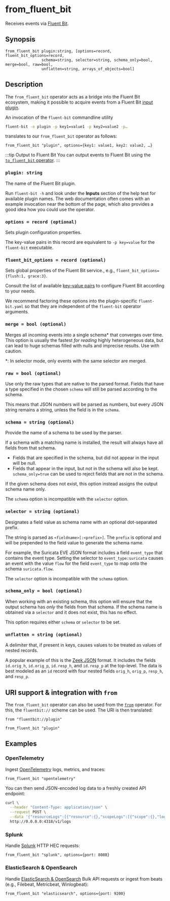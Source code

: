 # from_fluent_bit

Receives events via [Fluent Bit](https://docs.fluentbit.io/).

## Synopsis

```tql
from_fluent_bit plugin:string, [options=record, fluent_bit_options=record,
                schema=string, selector=string, schema_only=bool, merge=bool, raw=bool,
                unflatten=string, arrays_of_objects=bool]
```

## Description

The `from_fluent_bit` operator acts as a bridge into the Fluent Bit ecosystem,
making it possible to acquire events from a Fluent Bit [input plugin][inputs].

[inputs]: https://docs.fluentbit.io/manual/pipeline/inputs

An invocation of the `fluent-bit` commandline utility

```bash
fluent-bit -o plugin -p key1=value1 -p key2=value2 -p…
```

translates to our `from_fluent_bit` operator as follows:

```tql
from_fluent_bit "plugin", options={key1: value1, key2: value2, …}
```

:::tip Output to Fluent Bit
You can output events to Fluent Bit using the [`to_fluent_bit` operator](to_fluent_bit.md).
:::

### `plugin: string`

The name of the Fluent Bit plugin.

Run `fluent-bit -h` and look under the **Inputs** section of the
help text for available plugin names. The web documentation often comes with an
example invocation near the bottom of the page, which also provides a good idea
how you could use the operator.

### `options = record (optional)`

Sets plugin configuration properties.

The key-value pairs in this record are equivalent to `-p key=value` for the
`fluent-bit` executable.

### `fluent_bit_options = record (optional)`

Sets global properties of the Fluent Bit service., e.g., `fluent_bit_options={flush:1, grace:3}`.

Consult the list of available [key-value pairs][service-properties] to configure
Fluent Bit according to your needs.

[service-properties]: https://docs.fluentbit.io/manual/administration/configuring-fluent-bit/classic-mode/configuration-file#config_section

We recommend factoring these options into the plugin-specific `fluent-bit.yaml`
so that they are independent of the `fluent-bit` operator arguments.

### `merge = bool (optional)`

Merges all incoming events into a single schema\* that converges over time. This
option is usually the fastest *for reading* highly heterogeneous data, but can
lead
to huge schemas filled with nulls and imprecise results. Use with caution.

\*: In selector mode, only events with the same selector are merged.

### `raw = bool (optional)`

Use only the raw types that are native to the parsed format. Fields that have a type
specified in the chosen `schema` will still be parsed according to the schema.

This means that JSON numbers will be parsed as numbers,
but every JSON string remains a string, unless the field is in the `schema`.

### `schema = string (optional)`

Provide the name of a schema to be used by the parser.

If a schema with a matching name is installed, the result will always have
all fields from that schema.
* Fields that are specified in the schema, but did not appear in the input will be null.
* Fields that appear in the input, but not in the schema will also be kept. `schema_only=true`
can be used to reject fields that are not in the schema.

If the given schema does not exist, this option instead assigns the output schema name only.

The `schema` option is incompatible with the `selector` option.

### `selector = string (optional)`

Designates a field value as schema name with an optional dot-separated prefix.

The string is parsed as `<fieldname>[:<prefix>]`. The `prefix` is optional and
will be prepended to the field value to generate the schema name.

For example, the Suricata EVE JSON format includes a field
`event_type` that contains the event type. Setting the selector to
`event_type:suricata` causes an event with the value `flow` for the field
`event_type` to map onto the schema `suricata.flow`.

The `selector` option is incompatible with the `schema` option.

### `schema_only = bool (optional)`

When working with an existing schema, this option will ensure that the output
schema has *only* the fields from that schema. If the schema name is obtained via a `selector`
and it does not exist, this has no effect.

This option requires either `schema` or `selector` to be set.

### `unflatten = string (optional)`

A delimiter that, if present in keys, causes values to be treated as values of
nested records.

A popular example of this is the [Zeek JSON](read_zeek_json.md) format. It includes
the fields `id.orig_h`, `id.orig_p`, `id.resp_h`, and `id.resp_p` at the
top-level. The data is best modeled as an `id` record with four nested fields
`orig_h`, `orig_p`, `resp_h`, and `resp_p`.

## URI support & integration with `from`

The `from_fluent_bit` operator can also be used from the [`from`](from.md)
operator. For this, the `fluentbit://` scheme can be used. The URI is then translated:

```tql
from "fluentbit://plugin"
```
```tql
from_fluent_bit "plugin"
```

## Examples

### OpenTelemetry

Ingest [OpenTelemetry](https://docs.fluentbit.io/manual/pipeline/inputs/slack)
logs, metrics, and traces:

```tql
from_fluent_bit "opentelemetry"
```

You can then send JSON-encoded log data to a freshly created API endpoint:

```bash
curl \
  --header "Content-Type: application/json" \
  --request POST \
  --data '{"resourceLogs":[{"resource":{},"scopeLogs":[{"scope":{},"logRecords":[{"timeUnixNano":"1660296023390371588","body":{"stringValue":"{\"message\":\"dummy\"}"},"traceId":"","spanId":""}]}]}]}' \
  http://0.0.0.0:4318/v1/logs
```

### Splunk

Handle [Splunk](https://docs.fluentbit.io/manual/pipeline/inputs/splunk) HTTP HEC requests:

```tql
from_fluent_bit "splunk", options={port: 8088}
```

### ElasticSearch & OpenSearch

Handle [ElasticSearch & OpenSearch](https://docs.fluentbit.io/manual/pipeline/inputs/elasticsearch)
Bulk API requests or ingest from beats (e.g., Filebeat, Metricbeat, Winlogbeat):

```tql
from_fluent_bit "elasticsearch", options={port: 9200}
```
